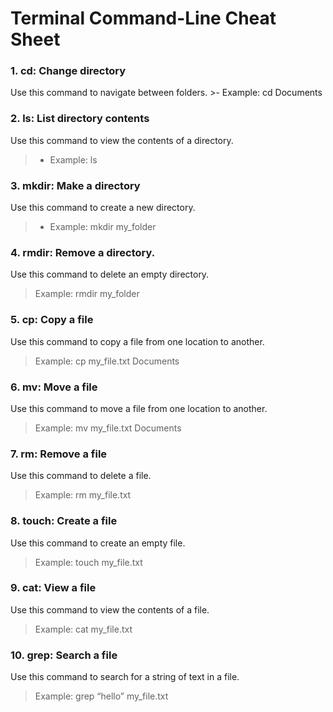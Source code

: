 # Terminal Command-Line Cheat Sheet

<h3>1. cd: Change directory </h3>
Use this command to navigate between folders.
>- Example: cd Documents

<h3>2. ls: List directory contents</h3>

Use this command to view the contents of a directory.
>- Example: ls



<h3>3. mkdir: Make a directory </h3>

Use this command to create a new directory.

>- Example: mkdir my_folder 



<h3>4. rmdir: Remove a directory.</h3>
Use this command to delete an empty directory.

>Example: rmdir my_folder



<h3>5. cp: Copy a file </h3> 
Use this command to copy a file from one location to another.

>Example: cp my_file.txt Documents



<h3>6. mv: Move a file</h3> 
Use this command to move a file from one location to another.

>Example: mv my_file.txt Documents



<h3>7. rm: Remove a file</h3>
Use this command to delete a file.

>Example: rm my_file.txt



<h3>8. touch: Create a file</h3>
Use this command to create an empty file.

>Example: touch my_file.txt



<h3>9. cat: View a file</h3>
Use this command to view the contents of a file.

>Example: cat my_file.txt



<h3>10. grep: Search a file</h3>
Use this command to search for a string of text in a file.

>Example: grep “hello” my_file.txt


